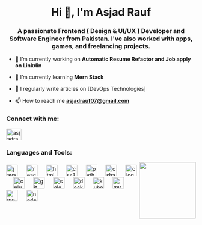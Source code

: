 <h1 align="center">Hi 👋, I'm Asjad Rauf</h1>
<h3 align="center">A passionate Frontend ( Design & UI/UX ) Developer and Software Engineer from Pakistan. I've also worked with apps, games, and freelancing projects.</h3>

- 🔭 I’m currently working on **Automatic Resume Refactor and Job apply on Linkdin**

- 🌱 I’m currently learning **Mern Stack**

- 📝 I regularly write articles on [DevOps Technologies]

- 📫 How to reach me **asjadrauf07@gmail.com**

<h3 align="left">Connect with me:</h3>
<p align="left">
<a href="https://medium.com/asjadrauf" target="blank"><img align="center" src="https://raw.githubusercontent.com/rahuldkjain/github-profile-readme-generator/master/src/images/icons/Social/medium.svg" alt="asjadrauf" height="30" width="40" /></a>
</p>

<h3 align="left">Languages and Tools:</h3>
<img align="right" height="150" src="https://media3.giphy.com/media/u2pmTWUi0MXjyrMaVj/giphy.webp?cid=ecf05e47v7f39f7e41a3681fdsof2mlsn7gyaj78vbvry5ik&ep=v1_gifs_search&rid=giphy.webp&ct=g"  />

###

<div align="left">
  <img src="https://cdn.jsdelivr.net/gh/devicons/devicon/icons/javascript/javascript-original.svg" height="30" alt="javascript logo"  />
  <img width="15" />
  <img src="https://cdn.jsdelivr.net/gh/devicons/devicon/icons/react/react-original.svg" height="30" alt="react logo"  />
  <img width="15" />
  <img src="https://cdn.jsdelivr.net/gh/devicons/devicon/icons/html5/html5-original.svg" height="30" alt="html5 logo"  />
  <img width="15" />
  <img src="https://cdn.jsdelivr.net/gh/devicons/devicon/icons/css3/css3-original.svg" height="30" alt="css3 logo"  />
  <img width="15" />
  <img src="https://cdn.jsdelivr.net/gh/devicons/devicon/icons/python/python-original.svg" height="30" alt="python logo"  />
  <img width="15" />
  <img src="https://skillicons.dev/icons?i=cs" height="30" alt="csharp logo"  />
  <img width="15" />
  <img src="https://cdn.jsdelivr.net/gh/devicons/devicon/icons/c/c-original.svg" height="30" alt="c logo"  />
  <img width="15" />
  <img src="https://skillicons.dev/icons?i=cpp" height="30" alt="cplusplus logo"  />
  <img width="15" />
  <img src="https://cdn.simpleicons.org/git/F05032" height="30" alt="git logo"  />
  <img width="15" />
  <img src="https://skillicons.dev/icons?i=selenium" height="30" alt="selenium logo"  />
  <img width="15" />
  <img src="https://cdn.simpleicons.org/docker/2496ED" height="30" alt="docker logo"  />
  <img width="15" />
  <img src="https://cdn.jsdelivr.net/gh/devicons/devicon/icons/kubernetes/kubernetes-plain.svg" height="30" alt="kubernetes logo"  />
  <img width="15" />
  <img src="https://cdn.simpleicons.org/mysql/4479A1" height="30" alt="mysql logo"  />
  <img width="15" />
  <img src="https://skillicons.dev/icons?i=mongodb" height="30" alt="mongodb logo"  />
  <img width="15" />
  <img src="https://cdn.simpleicons.org/nodedotjs/339933" height="30" alt="nodejs logo"  />
</div>

###

<br clear="both">


###
